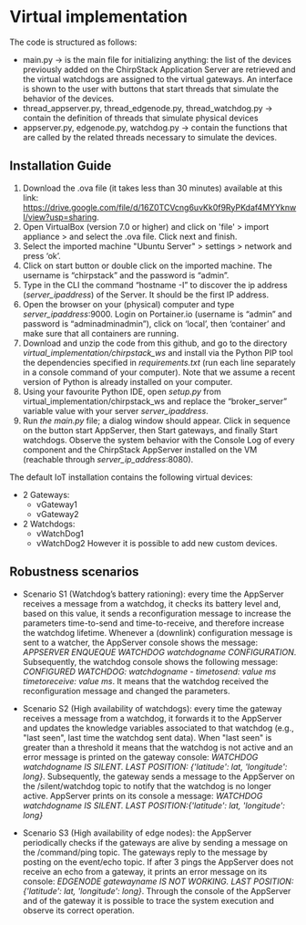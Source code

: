 # Virtual implementation
 
The code is structured as follows:
* main.py → is the main file for initializing anything: the list of the devices previously added on the ChirpStack Application Server are retrieved and the virtual watchdogs are assigned to the virtual gateways. An interface is shown to the user with buttons that start threads that simulate the behavior of the devices.
* thread_appserver.py, thread_edgenode.py, thread_watchdog.py → contain the definition of threads that simulate physical devices
* appserver.py, edgenode.py, watchdog.py → contain the functions that are called by the related threads necessary to simulate the devices.

## Installation Guide
1. Download the .ova file (it takes less than 30 minutes) available at this link: https://drive.google.com/file/d/16Z0TCVcng6uvKk0f9RyPKdaf4MYYknwI/view?usp=sharing.
2. Open VirtualBox (version 7.0 or higher) and click on 'file' > import appliance > and select the .ova file. Click next and finish.
3. Select the imported machine "Ubuntu Server" > settings > network and press ‘ok’.
4. Click on start button or double click on the imported machine. The username is “chirpstack” and the password is “admin”. 
5. Type in the CLI the command “hostname -I” to discover the ip address (*server_ipaddress*) of the Server. It should be the first IP address.
6. Open the browser on your (physical) computer and type *server_ipaddress*:9000. Login on Portainer.io (username is “admin” and password is “adminadminadmin”), click on ‘local’, then ‘container’ and make sure that all containers are running.
7. Download and unzip the code from this github, and go to the directory *virtual_implementation/chirpstack_ws* and install via the Python PIP tool the dependencies specified in *requirements.txt* (run each line separately in a console command of your computer). Note that we assume a recent version of Python is already installed on your computer.
8. Using your favourite Python IDE, open *setup.py* from virtual_implementation/chirpstack_ws and replace the “broker_server” variable value with your server *server_ipaddress*.
9. Run *the main.py* file; a dialog window should appear. Click in sequence on the button start AppServer, then Start gateways, and finally Start watchdogs. Observe the system behavior with the Console Log of every component and the ChirpStack AppServer installed on the VM (reachable through *server_ip_address*:8080). 
 
The default IoT installation contains the following virtual devices:
* 2 Gateways:
    * vGateway1
    * vGateway2
* 2 Watchdogs:
    * vWatchDog1	
    * vWatchDog2
However it is possible to add new custom devices.


## Robustness scenarios
* Scenario S1 (Watchdog’s battery rationing): every time the AppServer receives a message from a watchdog, it checks its battery level and, based on this value, it sends a reconfiguration message to increase the parameters time-to-send and time-to-receive, and therefore increase the watchdog lifetime. Whenever a (downlink) configuration message is sent to a watcher, the AppServer console shows the message: *APPSERVER ENQUEQUE WATCHDOG watchdogname CONFIGURATION*. Subsequently, the watchdog console shows the following message: *CONFIGURED WATCHDOG: watchdogname - timetosend: value ms timetoreceive: value ms*. It means that the watchdog received the reconfiguration message and changed the parameters.

* Scenario S2 (High availability of watchdogs): every time the gateway receives a message from a watchdog, it forwards it to the AppServer and updates the knowledge variables associated to that watchdog (e.g., "last seen", last time the watchdog sent data). When "last seen" is greater than a threshold it means that the watchdog is not active and an error message is printed on the gateway console: *WATCHDOG watchdogname IS SILENT. LAST POSITION: {'latitude': lat, 'longitude': long}*. Subsequently, the gateway sends a message to the AppServer on the /silent/watchdog topic to notify that the watchdog is no longer active. AppServer prints on its console a message: *WATCHDOG watchdogname IS SILENT. LAST POSITION:{'latitude': lat, 'longitude': long}*

* Scenario S3 (High availability of edge nodes): the AppServer periodically checks if the gateways are alive by sending a message on the /command/ping topic. The gateways reply to the message by posting on the event/echo topic. If after 3 pings the AppServer does not receive an echo from a gateway, it prints an error message on its console: *EDGENODE gatewayname IS NOT WORKING. LAST POSITION: {'latitude': lat, 'longitude': long}*. Through the console of the AppServer and of the gateway it is possible to trace the system execution and observe its correct operation.




